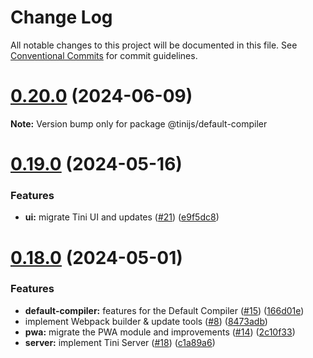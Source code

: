 # Change Log

All notable changes to this project will be documented in this file.
See [Conventional Commits](https://conventionalcommits.org) for commit guidelines.

# [0.20.0](https://github.com/tinijs/tinijs/compare/v0.19.0...v0.20.0) (2024-06-09)

**Note:** Version bump only for package @tinijs/default-compiler





# [0.19.0](https://github.com/tinijs/tinijs/compare/v0.18.0...v0.19.0) (2024-05-16)


### Features

* **ui:** migrate Tini UI and updates ([#21](https://github.com/tinijs/tinijs/issues/21)) ([e9f5dc8](https://github.com/tinijs/tinijs/commit/e9f5dc8c212a9d0dc50d31adfd5a7ac4801a0275))





# [0.18.0](https://github.com/tinijs/tinijs/compare/v0.17.0...v0.18.0) (2024-05-01)


### Features

* **default-compiler:** features for the Default Compiler ([#15](https://github.com/tinijs/tinijs/issues/15)) ([166d01e](https://github.com/tinijs/tinijs/commit/166d01ef4babc96fa0b11a45d56e253cdaf7f569))
* implement Webpack builder & update tools ([#8](https://github.com/tinijs/tinijs/issues/8)) ([8473adb](https://github.com/tinijs/tinijs/commit/8473adb9366954295589a9bb3c246693b8cb97cc))
* **pwa:** migrate the PWA module and improvements ([#14](https://github.com/tinijs/tinijs/issues/14)) ([2c10f33](https://github.com/tinijs/tinijs/commit/2c10f337b2efd0cb6890531ff0e4031894dacb61))
* **server:** implement Tini Server ([#18](https://github.com/tinijs/tinijs/issues/18)) ([c1a89a6](https://github.com/tinijs/tinijs/commit/c1a89a6df2b75dc2a1c2d12e17ba898d3b773ff4))
